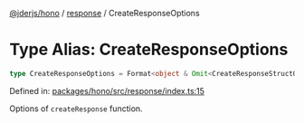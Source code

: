 [@jderjs/hono](../../README.md) / [response](../README.md) / CreateResponseOptions

# Type Alias: CreateResponseOptions

```ts
type CreateResponseOptions = Format<object & Omit<CreateResponseStructOptions, "status">>;
```

Defined in: [packages/hono/src/response/index.ts:15](https://github.com/jder-std/hono/blob/b92633c59fa9113163147663f444d9cb8b0bae4a/packages/hono/src/response/index.ts#L15)

Options of `createResponse` function.
